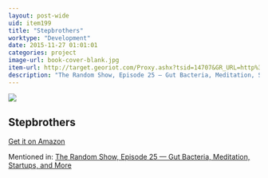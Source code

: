 ```yaml
---
layout: post-wide
uid: item199
title: "Stepbrothers"
worktype: "Development"
date: 2015-11-27 01:01:01
categories: project
image-url: book-cover-blank.jpg
item-url: http://target.georiot.com/Proxy.ashx?tsid=14707&GR_URL=http%3A%2F%2Fwww.amazon.com%2FStep-Brothers-Single-Disc-Unrated-Edition%2Fdp%2FB001G5T6GW%2F
description: "The Random Show, Episode 25 — Gut Bacteria, Meditation, Startups, and More"
---
```

<a href="http://target.georiot.com/Proxy.ashx?tsid=14707&GR_URL=http%3A%2F%2Fwww.amazon.com%2FStep-Brothers-Single-Disc-Unrated-Edition%2Fdp%2FB001G5T6GW%2F" target="blank"><img src="../../../../img/thumbs/book-cover-blank.jpg" class="prod-img"></a>
<h2>Stepbrothers</h2>
<p><a href="http://target.georiot.com/Proxy.ashx?tsid=14707&GR_URL=http%3A%2F%2Fwww.amazon.com%2FStep-Brothers-Single-Disc-Unrated-Edition%2Fdp%2FB001G5T6GW%2F" target="blank">Get it on Amazon</a><p>
<p>Mentioned in: <a href="http://fourhourworkweek.com/2014/08/22/the-random-show-episode-25-gut-bacteria-meditation-startups-and-more/" target="blank">The Random Show, Episode 25 — Gut Bacteria, Meditation, Startups, and More</a></p>
